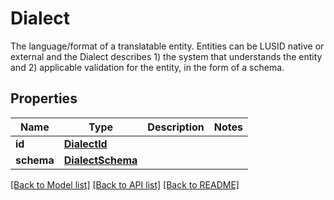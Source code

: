 # Dialect

The language/format of a translatable entity. Entities can be LUSID native or external and the Dialect describes  1) the system that understands the entity and  2) applicable validation for the entity, in the form of a schema.

## Properties
Name | Type | Description | Notes
------------ | ------------- | ------------- | -------------
**id** | [**DialectId**](DialectId.md) |  | 
**schema** | [**DialectSchema**](DialectSchema.md) |  | 

[[Back to Model list]](../README.md#documentation-for-models) [[Back to API list]](../README.md#documentation-for-api-endpoints) [[Back to README]](../README.md)



